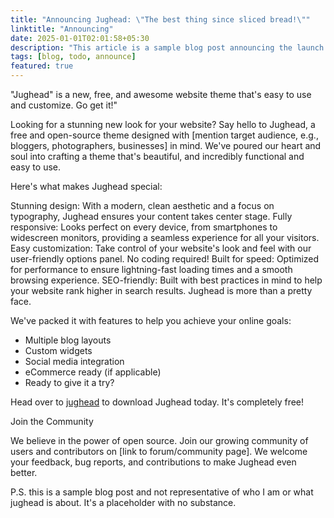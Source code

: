 ```yaml
---
title: "Announcing Jughead: \"The best thing since sliced bread!\""
linktitle: "Announcing"
date: 2025-01-01T02:01:58+05:30
description: "This article is a sample blog post announcing the launch of \"Jughead\", a free and open-source website theme. It highlights the theme's key features like its design, responsiveness, customizability, speed, and SEO-friendliness. It also encourages users to download the theme, join the community, and provide feedback."
tags: [blog, todo, announce]
featured: true
---
```


"Jughead" is a new, free, and awesome website theme that's easy to use and
customize. Go get it!"

<!--more-->

Looking for a stunning new look for your website?
Say hello to Jughead, a free and open-source theme designed with
[mention target audience, e.g., bloggers, photographers, businesses] in mind.
We've poured our heart and soul into crafting a theme that's beautiful,
and incredibly functional and easy to use.

Here's what makes Jughead special:

Stunning design: With a modern, clean aesthetic and a focus on typography,
Jughead ensures your content takes center stage.
Fully responsive: Looks perfect on every device, from smartphones
to widescreen monitors, providing a seamless experience for all your visitors.
Easy customization: Take control of your website's look and feel with our
user-friendly options panel. No coding required!
Built for speed: Optimized for performance to ensure lightning-fast
loading times and a smooth browsing experience.
SEO-friendly: Built with best practices in mind to help your website
rank higher in search results.
Jughead is more than a pretty face.

We've packed it with features to help you achieve your online goals:

- Multiple blog layouts
- Custom widgets
- Social media integration
- eCommerce ready (if applicable)
- Ready to give it a try?

Head over to [jughead](https://github.com/ananthb/jughead) to download Jughead today.
It's completely free!

Join the Community

We believe in the power of open source.
Join our growing community of users and contributors on
[link to forum/community page]. We welcome your feedback,
bug reports, and contributions to make Jughead even better.

P.S. this is a sample blog post and not representative of who I am
or what jughead is about. It's a placeholder with no substance.
